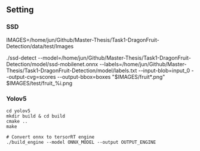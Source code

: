 ## Setting

### SSD 

IMAGES=/home/jun/Github/Master-Thesis/Task1-DragonFruit-Detection/data/test/Images

./ssd-detect --model=/home/jun/Github/Master-Thesis/Task1-DragonFruit-Detection/model/ssd-mobilenet.onnx  --labels=/home/jun/Github/Master-Thesis/Task1-DragonFruit-Detection/model/labels.txt --input-blob=input_0 --output-cvg=scores --output-bbox=boxes "$IMAGES/fruit*.png" $IMAGES/test/fruit_%i.png

### Yolov5

```
cd yolov5
mkdir build & cd build
cmake ..
make

# Convert onnx to tersorRT engine
./build_engine --model ONNX_MODEL --output OUTPUT_ENGINE


```